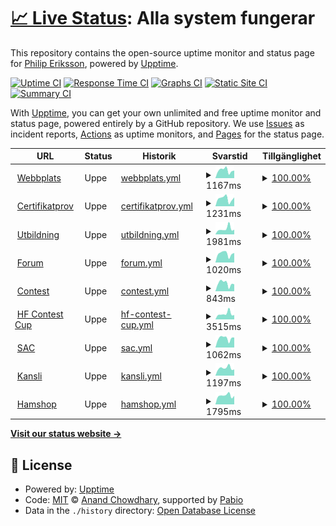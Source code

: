 # [📈 Live Status](https://phieri.github.io/upptime): <!--live status--> **Alla system fungerar**

This repository contains the open-source uptime monitor and status page for [Philip Eriksson](https://www.philiperiksson.se), powered by [Upptime](https://github.com/upptime/upptime).

[![Uptime CI](https://github.com/phieri/upptime/workflows/Uptime%20CI/badge.svg)](https://github.com/phieri/upptime/actions?query=workflow%3A%22Uptime+CI%22)
[![Response Time CI](https://github.com/phieri/upptime/workflows/Response%20Time%20CI/badge.svg)](https://github.com/phieri/upptime/actions?query=workflow%3A%22Response+Time+CI%22)
[![Graphs CI](https://github.com/phieri/upptime/workflows/Graphs%20CI/badge.svg)](https://github.com/phieri/upptime/actions?query=workflow%3A%22Graphs+CI%22)
[![Static Site CI](https://github.com/phieri/upptime/workflows/Static%20Site%20CI/badge.svg)](https://github.com/phieri/upptime/actions?query=workflow%3A%22Static+Site+CI%22)
[![Summary CI](https://github.com/phieri/upptime/workflows/Summary%20CI/badge.svg)](https://github.com/phieri/upptime/actions?query=workflow%3A%22Summary+CI%22)

With [Upptime](https://upptime.js.org), you can get your own unlimited and free uptime monitor and status page, powered entirely by a GitHub repository. We use [Issues](https://github.com/phieri/upptime/issues) as incident reports, [Actions](https://github.com/phieri/upptime/actions) as uptime monitors, and [Pages](https://phieri.github.io/upptime) for the status page.

<!--start: status pages-->
<!-- This summary is generated by Upptime (https://github.com/upptime/upptime) -->
<!-- Do not edit this manually, your changes will be overwritten -->
<!-- prettier-ignore -->
| URL | Status | Historik | Svarstid | Tillgänglighet |
| --- | ------ | ------- | ------------- | ------ |
| <img alt="" src="https://icons.duckduckgo.com/ip3/www.ssa.se.ico" height="13"> [Webbplats](https://www.ssa.se) | Uppe | [webbplats.yml](https://github.com/phieri/upptime/commits/HEAD/history/webbplats.yml) | <details><summary><img alt="Response time graph" src="./graphs/webbplats/response-time-week.png" height="20"> 1167ms</summary><br><a href="https://phieri.github.io/upptime/history/webbplats"><img alt="Svarstid 1140" src="https://img.shields.io/endpoint?url=https%3A%2F%2Fraw.githubusercontent.com%2Fphieri%2Fupptime%2FHEAD%2Fapi%2Fwebbplats%2Fresponse-time.json"></a><br><a href="https://phieri.github.io/upptime/history/webbplats"><img alt="24-hour response time 1374" src="https://img.shields.io/endpoint?url=https%3A%2F%2Fraw.githubusercontent.com%2Fphieri%2Fupptime%2FHEAD%2Fapi%2Fwebbplats%2Fresponse-time-day.json"></a><br><a href="https://phieri.github.io/upptime/history/webbplats"><img alt="7-day response time 1167" src="https://img.shields.io/endpoint?url=https%3A%2F%2Fraw.githubusercontent.com%2Fphieri%2Fupptime%2FHEAD%2Fapi%2Fwebbplats%2Fresponse-time-week.json"></a><br><a href="https://phieri.github.io/upptime/history/webbplats"><img alt="30-day response time 1148" src="https://img.shields.io/endpoint?url=https%3A%2F%2Fraw.githubusercontent.com%2Fphieri%2Fupptime%2FHEAD%2Fapi%2Fwebbplats%2Fresponse-time-month.json"></a><br><a href="https://phieri.github.io/upptime/history/webbplats"><img alt="1-year response time 1140" src="https://img.shields.io/endpoint?url=https%3A%2F%2Fraw.githubusercontent.com%2Fphieri%2Fupptime%2FHEAD%2Fapi%2Fwebbplats%2Fresponse-time-year.json"></a></details> | <details><summary><a href="https://phieri.github.io/upptime/history/webbplats">100.00%</a></summary><a href="https://phieri.github.io/upptime/history/webbplats"><img alt="Tillgänglighet 99.99%" src="https://img.shields.io/endpoint?url=https%3A%2F%2Fraw.githubusercontent.com%2Fphieri%2Fupptime%2FHEAD%2Fapi%2Fwebbplats%2Fuptime.json"></a><br><a href="https://phieri.github.io/upptime/history/webbplats"><img alt="24-hour uptime 100.00%" src="https://img.shields.io/endpoint?url=https%3A%2F%2Fraw.githubusercontent.com%2Fphieri%2Fupptime%2FHEAD%2Fapi%2Fwebbplats%2Fuptime-day.json"></a><br><a href="https://phieri.github.io/upptime/history/webbplats"><img alt="7-day uptime 100.00%" src="https://img.shields.io/endpoint?url=https%3A%2F%2Fraw.githubusercontent.com%2Fphieri%2Fupptime%2FHEAD%2Fapi%2Fwebbplats%2Fuptime-week.json"></a><br><a href="https://phieri.github.io/upptime/history/webbplats"><img alt="30-day uptime 99.96%" src="https://img.shields.io/endpoint?url=https%3A%2F%2Fraw.githubusercontent.com%2Fphieri%2Fupptime%2FHEAD%2Fapi%2Fwebbplats%2Fuptime-month.json"></a><br><a href="https://phieri.github.io/upptime/history/webbplats"><img alt="1-year uptime 99.99%" src="https://img.shields.io/endpoint?url=https%3A%2F%2Fraw.githubusercontent.com%2Fphieri%2Fupptime%2FHEAD%2Fapi%2Fwebbplats%2Fuptime-year.json"></a></details>
| <img alt="" src="https://icons.duckduckgo.com/ip3/examen.ssa.se.ico" height="13"> [Certifikatprov](https://examen.ssa.se) | Uppe | [certifikatprov.yml](https://github.com/phieri/upptime/commits/HEAD/history/certifikatprov.yml) | <details><summary><img alt="Response time graph" src="./graphs/certifikatprov/response-time-week.png" height="20"> 1231ms</summary><br><a href="https://phieri.github.io/upptime/history/certifikatprov"><img alt="Svarstid 1187" src="https://img.shields.io/endpoint?url=https%3A%2F%2Fraw.githubusercontent.com%2Fphieri%2Fupptime%2FHEAD%2Fapi%2Fcertifikatprov%2Fresponse-time.json"></a><br><a href="https://phieri.github.io/upptime/history/certifikatprov"><img alt="24-hour response time 1349" src="https://img.shields.io/endpoint?url=https%3A%2F%2Fraw.githubusercontent.com%2Fphieri%2Fupptime%2FHEAD%2Fapi%2Fcertifikatprov%2Fresponse-time-day.json"></a><br><a href="https://phieri.github.io/upptime/history/certifikatprov"><img alt="7-day response time 1231" src="https://img.shields.io/endpoint?url=https%3A%2F%2Fraw.githubusercontent.com%2Fphieri%2Fupptime%2FHEAD%2Fapi%2Fcertifikatprov%2Fresponse-time-week.json"></a><br><a href="https://phieri.github.io/upptime/history/certifikatprov"><img alt="30-day response time 1198" src="https://img.shields.io/endpoint?url=https%3A%2F%2Fraw.githubusercontent.com%2Fphieri%2Fupptime%2FHEAD%2Fapi%2Fcertifikatprov%2Fresponse-time-month.json"></a><br><a href="https://phieri.github.io/upptime/history/certifikatprov"><img alt="1-year response time 1187" src="https://img.shields.io/endpoint?url=https%3A%2F%2Fraw.githubusercontent.com%2Fphieri%2Fupptime%2FHEAD%2Fapi%2Fcertifikatprov%2Fresponse-time-year.json"></a></details> | <details><summary><a href="https://phieri.github.io/upptime/history/certifikatprov">100.00%</a></summary><a href="https://phieri.github.io/upptime/history/certifikatprov"><img alt="Tillgänglighet 100.00%" src="https://img.shields.io/endpoint?url=https%3A%2F%2Fraw.githubusercontent.com%2Fphieri%2Fupptime%2FHEAD%2Fapi%2Fcertifikatprov%2Fuptime.json"></a><br><a href="https://phieri.github.io/upptime/history/certifikatprov"><img alt="24-hour uptime 100.00%" src="https://img.shields.io/endpoint?url=https%3A%2F%2Fraw.githubusercontent.com%2Fphieri%2Fupptime%2FHEAD%2Fapi%2Fcertifikatprov%2Fuptime-day.json"></a><br><a href="https://phieri.github.io/upptime/history/certifikatprov"><img alt="7-day uptime 100.00%" src="https://img.shields.io/endpoint?url=https%3A%2F%2Fraw.githubusercontent.com%2Fphieri%2Fupptime%2FHEAD%2Fapi%2Fcertifikatprov%2Fuptime-week.json"></a><br><a href="https://phieri.github.io/upptime/history/certifikatprov"><img alt="30-day uptime 100.00%" src="https://img.shields.io/endpoint?url=https%3A%2F%2Fraw.githubusercontent.com%2Fphieri%2Fupptime%2FHEAD%2Fapi%2Fcertifikatprov%2Fuptime-month.json"></a><br><a href="https://phieri.github.io/upptime/history/certifikatprov"><img alt="1-year uptime 100.00%" src="https://img.shields.io/endpoint?url=https%3A%2F%2Fraw.githubusercontent.com%2Fphieri%2Fupptime%2FHEAD%2Fapi%2Fcertifikatprov%2Fuptime-year.json"></a></details>
| <img alt="" src="https://icons.duckduckgo.com/ip3/kurs.ssa.se.ico" height="13"> [Utbildning](https://kurs.ssa.se) | Uppe | [utbildning.yml](https://github.com/phieri/upptime/commits/HEAD/history/utbildning.yml) | <details><summary><img alt="Response time graph" src="./graphs/utbildning/response-time-week.png" height="20"> 1981ms</summary><br><a href="https://phieri.github.io/upptime/history/utbildning"><img alt="Svarstid 1169" src="https://img.shields.io/endpoint?url=https%3A%2F%2Fraw.githubusercontent.com%2Fphieri%2Fupptime%2FHEAD%2Fapi%2Futbildning%2Fresponse-time.json"></a><br><a href="https://phieri.github.io/upptime/history/utbildning"><img alt="24-hour response time 1747" src="https://img.shields.io/endpoint?url=https%3A%2F%2Fraw.githubusercontent.com%2Fphieri%2Fupptime%2FHEAD%2Fapi%2Futbildning%2Fresponse-time-day.json"></a><br><a href="https://phieri.github.io/upptime/history/utbildning"><img alt="7-day response time 1981" src="https://img.shields.io/endpoint?url=https%3A%2F%2Fraw.githubusercontent.com%2Fphieri%2Fupptime%2FHEAD%2Fapi%2Futbildning%2Fresponse-time-week.json"></a><br><a href="https://phieri.github.io/upptime/history/utbildning"><img alt="30-day response time 1438" src="https://img.shields.io/endpoint?url=https%3A%2F%2Fraw.githubusercontent.com%2Fphieri%2Fupptime%2FHEAD%2Fapi%2Futbildning%2Fresponse-time-month.json"></a><br><a href="https://phieri.github.io/upptime/history/utbildning"><img alt="1-year response time 1169" src="https://img.shields.io/endpoint?url=https%3A%2F%2Fraw.githubusercontent.com%2Fphieri%2Fupptime%2FHEAD%2Fapi%2Futbildning%2Fresponse-time-year.json"></a></details> | <details><summary><a href="https://phieri.github.io/upptime/history/utbildning">100.00%</a></summary><a href="https://phieri.github.io/upptime/history/utbildning"><img alt="Tillgänglighet 100.00%" src="https://img.shields.io/endpoint?url=https%3A%2F%2Fraw.githubusercontent.com%2Fphieri%2Fupptime%2FHEAD%2Fapi%2Futbildning%2Fuptime.json"></a><br><a href="https://phieri.github.io/upptime/history/utbildning"><img alt="24-hour uptime 100.00%" src="https://img.shields.io/endpoint?url=https%3A%2F%2Fraw.githubusercontent.com%2Fphieri%2Fupptime%2FHEAD%2Fapi%2Futbildning%2Fuptime-day.json"></a><br><a href="https://phieri.github.io/upptime/history/utbildning"><img alt="7-day uptime 100.00%" src="https://img.shields.io/endpoint?url=https%3A%2F%2Fraw.githubusercontent.com%2Fphieri%2Fupptime%2FHEAD%2Fapi%2Futbildning%2Fuptime-week.json"></a><br><a href="https://phieri.github.io/upptime/history/utbildning"><img alt="30-day uptime 100.00%" src="https://img.shields.io/endpoint?url=https%3A%2F%2Fraw.githubusercontent.com%2Fphieri%2Fupptime%2FHEAD%2Fapi%2Futbildning%2Fuptime-month.json"></a><br><a href="https://phieri.github.io/upptime/history/utbildning"><img alt="1-year uptime 100.00%" src="https://img.shields.io/endpoint?url=https%3A%2F%2Fraw.githubusercontent.com%2Fphieri%2Fupptime%2FHEAD%2Fapi%2Futbildning%2Fuptime-year.json"></a></details>
| <img alt="" src="https://icons.duckduckgo.com/ip3/forum.ssa.se.ico" height="13"> [Forum](https://forum.ssa.se) | Uppe | [forum.yml](https://github.com/phieri/upptime/commits/HEAD/history/forum.yml) | <details><summary><img alt="Response time graph" src="./graphs/forum/response-time-week.png" height="20"> 1020ms</summary><br><a href="https://phieri.github.io/upptime/history/forum"><img alt="Svarstid 1058" src="https://img.shields.io/endpoint?url=https%3A%2F%2Fraw.githubusercontent.com%2Fphieri%2Fupptime%2FHEAD%2Fapi%2Fforum%2Fresponse-time.json"></a><br><a href="https://phieri.github.io/upptime/history/forum"><img alt="24-hour response time 1203" src="https://img.shields.io/endpoint?url=https%3A%2F%2Fraw.githubusercontent.com%2Fphieri%2Fupptime%2FHEAD%2Fapi%2Fforum%2Fresponse-time-day.json"></a><br><a href="https://phieri.github.io/upptime/history/forum"><img alt="7-day response time 1020" src="https://img.shields.io/endpoint?url=https%3A%2F%2Fraw.githubusercontent.com%2Fphieri%2Fupptime%2FHEAD%2Fapi%2Fforum%2Fresponse-time-week.json"></a><br><a href="https://phieri.github.io/upptime/history/forum"><img alt="30-day response time 1059" src="https://img.shields.io/endpoint?url=https%3A%2F%2Fraw.githubusercontent.com%2Fphieri%2Fupptime%2FHEAD%2Fapi%2Fforum%2Fresponse-time-month.json"></a><br><a href="https://phieri.github.io/upptime/history/forum"><img alt="1-year response time 1058" src="https://img.shields.io/endpoint?url=https%3A%2F%2Fraw.githubusercontent.com%2Fphieri%2Fupptime%2FHEAD%2Fapi%2Fforum%2Fresponse-time-year.json"></a></details> | <details><summary><a href="https://phieri.github.io/upptime/history/forum">100.00%</a></summary><a href="https://phieri.github.io/upptime/history/forum"><img alt="Tillgänglighet 100.00%" src="https://img.shields.io/endpoint?url=https%3A%2F%2Fraw.githubusercontent.com%2Fphieri%2Fupptime%2FHEAD%2Fapi%2Fforum%2Fuptime.json"></a><br><a href="https://phieri.github.io/upptime/history/forum"><img alt="24-hour uptime 100.00%" src="https://img.shields.io/endpoint?url=https%3A%2F%2Fraw.githubusercontent.com%2Fphieri%2Fupptime%2FHEAD%2Fapi%2Fforum%2Fuptime-day.json"></a><br><a href="https://phieri.github.io/upptime/history/forum"><img alt="7-day uptime 100.00%" src="https://img.shields.io/endpoint?url=https%3A%2F%2Fraw.githubusercontent.com%2Fphieri%2Fupptime%2FHEAD%2Fapi%2Fforum%2Fuptime-week.json"></a><br><a href="https://phieri.github.io/upptime/history/forum"><img alt="30-day uptime 100.00%" src="https://img.shields.io/endpoint?url=https%3A%2F%2Fraw.githubusercontent.com%2Fphieri%2Fupptime%2FHEAD%2Fapi%2Fforum%2Fuptime-month.json"></a><br><a href="https://phieri.github.io/upptime/history/forum"><img alt="1-year uptime 100.00%" src="https://img.shields.io/endpoint?url=https%3A%2F%2Fraw.githubusercontent.com%2Fphieri%2Fupptime%2FHEAD%2Fapi%2Fforum%2Fuptime-year.json"></a></details>
| <img alt="" src="https://icons.duckduckgo.com/ip3/contest.ssa.se.ico" height="13"> [Contest](https://contest.ssa.se) | Uppe | [contest.yml](https://github.com/phieri/upptime/commits/HEAD/history/contest.yml) | <details><summary><img alt="Response time graph" src="./graphs/contest/response-time-week.png" height="20"> 843ms</summary><br><a href="https://phieri.github.io/upptime/history/contest"><img alt="Svarstid 830" src="https://img.shields.io/endpoint?url=https%3A%2F%2Fraw.githubusercontent.com%2Fphieri%2Fupptime%2FHEAD%2Fapi%2Fcontest%2Fresponse-time.json"></a><br><a href="https://phieri.github.io/upptime/history/contest"><img alt="24-hour response time 1406" src="https://img.shields.io/endpoint?url=https%3A%2F%2Fraw.githubusercontent.com%2Fphieri%2Fupptime%2FHEAD%2Fapi%2Fcontest%2Fresponse-time-day.json"></a><br><a href="https://phieri.github.io/upptime/history/contest"><img alt="7-day response time 843" src="https://img.shields.io/endpoint?url=https%3A%2F%2Fraw.githubusercontent.com%2Fphieri%2Fupptime%2FHEAD%2Fapi%2Fcontest%2Fresponse-time-week.json"></a><br><a href="https://phieri.github.io/upptime/history/contest"><img alt="30-day response time 827" src="https://img.shields.io/endpoint?url=https%3A%2F%2Fraw.githubusercontent.com%2Fphieri%2Fupptime%2FHEAD%2Fapi%2Fcontest%2Fresponse-time-month.json"></a><br><a href="https://phieri.github.io/upptime/history/contest"><img alt="1-year response time 830" src="https://img.shields.io/endpoint?url=https%3A%2F%2Fraw.githubusercontent.com%2Fphieri%2Fupptime%2FHEAD%2Fapi%2Fcontest%2Fresponse-time-year.json"></a></details> | <details><summary><a href="https://phieri.github.io/upptime/history/contest">100.00%</a></summary><a href="https://phieri.github.io/upptime/history/contest"><img alt="Tillgänglighet 100.00%" src="https://img.shields.io/endpoint?url=https%3A%2F%2Fraw.githubusercontent.com%2Fphieri%2Fupptime%2FHEAD%2Fapi%2Fcontest%2Fuptime.json"></a><br><a href="https://phieri.github.io/upptime/history/contest"><img alt="24-hour uptime 100.00%" src="https://img.shields.io/endpoint?url=https%3A%2F%2Fraw.githubusercontent.com%2Fphieri%2Fupptime%2FHEAD%2Fapi%2Fcontest%2Fuptime-day.json"></a><br><a href="https://phieri.github.io/upptime/history/contest"><img alt="7-day uptime 100.00%" src="https://img.shields.io/endpoint?url=https%3A%2F%2Fraw.githubusercontent.com%2Fphieri%2Fupptime%2FHEAD%2Fapi%2Fcontest%2Fuptime-week.json"></a><br><a href="https://phieri.github.io/upptime/history/contest"><img alt="30-day uptime 99.96%" src="https://img.shields.io/endpoint?url=https%3A%2F%2Fraw.githubusercontent.com%2Fphieri%2Fupptime%2FHEAD%2Fapi%2Fcontest%2Fuptime-month.json"></a><br><a href="https://phieri.github.io/upptime/history/contest"><img alt="1-year uptime 100.00%" src="https://img.shields.io/endpoint?url=https%3A%2F%2Fraw.githubusercontent.com%2Fphieri%2Fupptime%2FHEAD%2Fapi%2Fcontest%2Fuptime-year.json"></a></details>
| <img alt="" src="https://icons.duckduckgo.com/ip3/hfcup.ssa.se.ico" height="13"> [HF Contest Cup](https://hfcup.ssa.se) | Uppe | [hf-contest-cup.yml](https://github.com/phieri/upptime/commits/HEAD/history/hf-contest-cup.yml) | <details><summary><img alt="Response time graph" src="./graphs/hf-contest-cup/response-time-week.png" height="20"> 3515ms</summary><br><a href="https://phieri.github.io/upptime/history/hf-contest-cup"><img alt="Svarstid 2995" src="https://img.shields.io/endpoint?url=https%3A%2F%2Fraw.githubusercontent.com%2Fphieri%2Fupptime%2FHEAD%2Fapi%2Fhf-contest-cup%2Fresponse-time.json"></a><br><a href="https://phieri.github.io/upptime/history/hf-contest-cup"><img alt="24-hour response time 3010" src="https://img.shields.io/endpoint?url=https%3A%2F%2Fraw.githubusercontent.com%2Fphieri%2Fupptime%2FHEAD%2Fapi%2Fhf-contest-cup%2Fresponse-time-day.json"></a><br><a href="https://phieri.github.io/upptime/history/hf-contest-cup"><img alt="7-day response time 3515" src="https://img.shields.io/endpoint?url=https%3A%2F%2Fraw.githubusercontent.com%2Fphieri%2Fupptime%2FHEAD%2Fapi%2Fhf-contest-cup%2Fresponse-time-week.json"></a><br><a href="https://phieri.github.io/upptime/history/hf-contest-cup"><img alt="30-day response time 3012" src="https://img.shields.io/endpoint?url=https%3A%2F%2Fraw.githubusercontent.com%2Fphieri%2Fupptime%2FHEAD%2Fapi%2Fhf-contest-cup%2Fresponse-time-month.json"></a><br><a href="https://phieri.github.io/upptime/history/hf-contest-cup"><img alt="1-year response time 2995" src="https://img.shields.io/endpoint?url=https%3A%2F%2Fraw.githubusercontent.com%2Fphieri%2Fupptime%2FHEAD%2Fapi%2Fhf-contest-cup%2Fresponse-time-year.json"></a></details> | <details><summary><a href="https://phieri.github.io/upptime/history/hf-contest-cup">100.00%</a></summary><a href="https://phieri.github.io/upptime/history/hf-contest-cup"><img alt="Tillgänglighet 99.61%" src="https://img.shields.io/endpoint?url=https%3A%2F%2Fraw.githubusercontent.com%2Fphieri%2Fupptime%2FHEAD%2Fapi%2Fhf-contest-cup%2Fuptime.json"></a><br><a href="https://phieri.github.io/upptime/history/hf-contest-cup"><img alt="24-hour uptime 100.00%" src="https://img.shields.io/endpoint?url=https%3A%2F%2Fraw.githubusercontent.com%2Fphieri%2Fupptime%2FHEAD%2Fapi%2Fhf-contest-cup%2Fuptime-day.json"></a><br><a href="https://phieri.github.io/upptime/history/hf-contest-cup"><img alt="7-day uptime 100.00%" src="https://img.shields.io/endpoint?url=https%3A%2F%2Fraw.githubusercontent.com%2Fphieri%2Fupptime%2FHEAD%2Fapi%2Fhf-contest-cup%2Fuptime-week.json"></a><br><a href="https://phieri.github.io/upptime/history/hf-contest-cup"><img alt="30-day uptime 97.33%" src="https://img.shields.io/endpoint?url=https%3A%2F%2Fraw.githubusercontent.com%2Fphieri%2Fupptime%2FHEAD%2Fapi%2Fhf-contest-cup%2Fuptime-month.json"></a><br><a href="https://phieri.github.io/upptime/history/hf-contest-cup"><img alt="1-year uptime 99.61%" src="https://img.shields.io/endpoint?url=https%3A%2F%2Fraw.githubusercontent.com%2Fphieri%2Fupptime%2FHEAD%2Fapi%2Fhf-contest-cup%2Fuptime-year.json"></a></details>
| <img alt="" src="https://icons.duckduckgo.com/ip3/www.sactest.net.ico" height="13"> [SAC](https://www.sactest.net) | Uppe | [sac.yml](https://github.com/phieri/upptime/commits/HEAD/history/sac.yml) | <details><summary><img alt="Response time graph" src="./graphs/sac/response-time-week.png" height="20"> 1062ms</summary><br><a href="https://phieri.github.io/upptime/history/sac"><img alt="Svarstid 1569" src="https://img.shields.io/endpoint?url=https%3A%2F%2Fraw.githubusercontent.com%2Fphieri%2Fupptime%2FHEAD%2Fapi%2Fsac%2Fresponse-time.json"></a><br><a href="https://phieri.github.io/upptime/history/sac"><img alt="24-hour response time 1197" src="https://img.shields.io/endpoint?url=https%3A%2F%2Fraw.githubusercontent.com%2Fphieri%2Fupptime%2FHEAD%2Fapi%2Fsac%2Fresponse-time-day.json"></a><br><a href="https://phieri.github.io/upptime/history/sac"><img alt="7-day response time 1062" src="https://img.shields.io/endpoint?url=https%3A%2F%2Fraw.githubusercontent.com%2Fphieri%2Fupptime%2FHEAD%2Fapi%2Fsac%2Fresponse-time-week.json"></a><br><a href="https://phieri.github.io/upptime/history/sac"><img alt="30-day response time 1541" src="https://img.shields.io/endpoint?url=https%3A%2F%2Fraw.githubusercontent.com%2Fphieri%2Fupptime%2FHEAD%2Fapi%2Fsac%2Fresponse-time-month.json"></a><br><a href="https://phieri.github.io/upptime/history/sac"><img alt="1-year response time 1569" src="https://img.shields.io/endpoint?url=https%3A%2F%2Fraw.githubusercontent.com%2Fphieri%2Fupptime%2FHEAD%2Fapi%2Fsac%2Fresponse-time-year.json"></a></details> | <details><summary><a href="https://phieri.github.io/upptime/history/sac">100.00%</a></summary><a href="https://phieri.github.io/upptime/history/sac"><img alt="Tillgänglighet 99.98%" src="https://img.shields.io/endpoint?url=https%3A%2F%2Fraw.githubusercontent.com%2Fphieri%2Fupptime%2FHEAD%2Fapi%2Fsac%2Fuptime.json"></a><br><a href="https://phieri.github.io/upptime/history/sac"><img alt="24-hour uptime 100.00%" src="https://img.shields.io/endpoint?url=https%3A%2F%2Fraw.githubusercontent.com%2Fphieri%2Fupptime%2FHEAD%2Fapi%2Fsac%2Fuptime-day.json"></a><br><a href="https://phieri.github.io/upptime/history/sac"><img alt="7-day uptime 100.00%" src="https://img.shields.io/endpoint?url=https%3A%2F%2Fraw.githubusercontent.com%2Fphieri%2Fupptime%2FHEAD%2Fapi%2Fsac%2Fuptime-week.json"></a><br><a href="https://phieri.github.io/upptime/history/sac"><img alt="30-day uptime 99.88%" src="https://img.shields.io/endpoint?url=https%3A%2F%2Fraw.githubusercontent.com%2Fphieri%2Fupptime%2FHEAD%2Fapi%2Fsac%2Fuptime-month.json"></a><br><a href="https://phieri.github.io/upptime/history/sac"><img alt="1-year uptime 99.98%" src="https://img.shields.io/endpoint?url=https%3A%2F%2Fraw.githubusercontent.com%2Fphieri%2Fupptime%2FHEAD%2Fapi%2Fsac%2Fuptime-year.json"></a></details>
| <img alt="" src="https://icons.duckduckgo.com/ip3/kansli.ssa.se.ico" height="13"> [Kansli](https://kansli.ssa.se) | Uppe | [kansli.yml](https://github.com/phieri/upptime/commits/HEAD/history/kansli.yml) | <details><summary><img alt="Response time graph" src="./graphs/kansli/response-time-week.png" height="20"> 1197ms</summary><br><a href="https://phieri.github.io/upptime/history/kansli"><img alt="Svarstid 1051" src="https://img.shields.io/endpoint?url=https%3A%2F%2Fraw.githubusercontent.com%2Fphieri%2Fupptime%2FHEAD%2Fapi%2Fkansli%2Fresponse-time.json"></a><br><a href="https://phieri.github.io/upptime/history/kansli"><img alt="24-hour response time 1041" src="https://img.shields.io/endpoint?url=https%3A%2F%2Fraw.githubusercontent.com%2Fphieri%2Fupptime%2FHEAD%2Fapi%2Fkansli%2Fresponse-time-day.json"></a><br><a href="https://phieri.github.io/upptime/history/kansli"><img alt="7-day response time 1197" src="https://img.shields.io/endpoint?url=https%3A%2F%2Fraw.githubusercontent.com%2Fphieri%2Fupptime%2FHEAD%2Fapi%2Fkansli%2Fresponse-time-week.json"></a><br><a href="https://phieri.github.io/upptime/history/kansli"><img alt="30-day response time 1102" src="https://img.shields.io/endpoint?url=https%3A%2F%2Fraw.githubusercontent.com%2Fphieri%2Fupptime%2FHEAD%2Fapi%2Fkansli%2Fresponse-time-month.json"></a><br><a href="https://phieri.github.io/upptime/history/kansli"><img alt="1-year response time 1051" src="https://img.shields.io/endpoint?url=https%3A%2F%2Fraw.githubusercontent.com%2Fphieri%2Fupptime%2FHEAD%2Fapi%2Fkansli%2Fresponse-time-year.json"></a></details> | <details><summary><a href="https://phieri.github.io/upptime/history/kansli">100.00%</a></summary><a href="https://phieri.github.io/upptime/history/kansli"><img alt="Tillgänglighet 100.00%" src="https://img.shields.io/endpoint?url=https%3A%2F%2Fraw.githubusercontent.com%2Fphieri%2Fupptime%2FHEAD%2Fapi%2Fkansli%2Fuptime.json"></a><br><a href="https://phieri.github.io/upptime/history/kansli"><img alt="24-hour uptime 100.00%" src="https://img.shields.io/endpoint?url=https%3A%2F%2Fraw.githubusercontent.com%2Fphieri%2Fupptime%2FHEAD%2Fapi%2Fkansli%2Fuptime-day.json"></a><br><a href="https://phieri.github.io/upptime/history/kansli"><img alt="7-day uptime 100.00%" src="https://img.shields.io/endpoint?url=https%3A%2F%2Fraw.githubusercontent.com%2Fphieri%2Fupptime%2FHEAD%2Fapi%2Fkansli%2Fuptime-week.json"></a><br><a href="https://phieri.github.io/upptime/history/kansli"><img alt="30-day uptime 100.00%" src="https://img.shields.io/endpoint?url=https%3A%2F%2Fraw.githubusercontent.com%2Fphieri%2Fupptime%2FHEAD%2Fapi%2Fkansli%2Fuptime-month.json"></a><br><a href="https://phieri.github.io/upptime/history/kansli"><img alt="1-year uptime 100.00%" src="https://img.shields.io/endpoint?url=https%3A%2F%2Fraw.githubusercontent.com%2Fphieri%2Fupptime%2FHEAD%2Fapi%2Fkansli%2Fuptime-year.json"></a></details>
| <img alt="" src="https://icons.duckduckgo.com/ip3/hamshop.ssa.se.ico" height="13"> [Hamshop](https://hamshop.ssa.se) | Uppe | [hamshop.yml](https://github.com/phieri/upptime/commits/HEAD/history/hamshop.yml) | <details><summary><img alt="Response time graph" src="./graphs/hamshop/response-time-week.png" height="20"> 1795ms</summary><br><a href="https://phieri.github.io/upptime/history/hamshop"><img alt="Svarstid 1617" src="https://img.shields.io/endpoint?url=https%3A%2F%2Fraw.githubusercontent.com%2Fphieri%2Fupptime%2FHEAD%2Fapi%2Fhamshop%2Fresponse-time.json"></a><br><a href="https://phieri.github.io/upptime/history/hamshop"><img alt="24-hour response time 1920" src="https://img.shields.io/endpoint?url=https%3A%2F%2Fraw.githubusercontent.com%2Fphieri%2Fupptime%2FHEAD%2Fapi%2Fhamshop%2Fresponse-time-day.json"></a><br><a href="https://phieri.github.io/upptime/history/hamshop"><img alt="7-day response time 1795" src="https://img.shields.io/endpoint?url=https%3A%2F%2Fraw.githubusercontent.com%2Fphieri%2Fupptime%2FHEAD%2Fapi%2Fhamshop%2Fresponse-time-week.json"></a><br><a href="https://phieri.github.io/upptime/history/hamshop"><img alt="30-day response time 1652" src="https://img.shields.io/endpoint?url=https%3A%2F%2Fraw.githubusercontent.com%2Fphieri%2Fupptime%2FHEAD%2Fapi%2Fhamshop%2Fresponse-time-month.json"></a><br><a href="https://phieri.github.io/upptime/history/hamshop"><img alt="1-year response time 1617" src="https://img.shields.io/endpoint?url=https%3A%2F%2Fraw.githubusercontent.com%2Fphieri%2Fupptime%2FHEAD%2Fapi%2Fhamshop%2Fresponse-time-year.json"></a></details> | <details><summary><a href="https://phieri.github.io/upptime/history/hamshop">100.00%</a></summary><a href="https://phieri.github.io/upptime/history/hamshop"><img alt="Tillgänglighet 100.00%" src="https://img.shields.io/endpoint?url=https%3A%2F%2Fraw.githubusercontent.com%2Fphieri%2Fupptime%2FHEAD%2Fapi%2Fhamshop%2Fuptime.json"></a><br><a href="https://phieri.github.io/upptime/history/hamshop"><img alt="24-hour uptime 100.00%" src="https://img.shields.io/endpoint?url=https%3A%2F%2Fraw.githubusercontent.com%2Fphieri%2Fupptime%2FHEAD%2Fapi%2Fhamshop%2Fuptime-day.json"></a><br><a href="https://phieri.github.io/upptime/history/hamshop"><img alt="7-day uptime 100.00%" src="https://img.shields.io/endpoint?url=https%3A%2F%2Fraw.githubusercontent.com%2Fphieri%2Fupptime%2FHEAD%2Fapi%2Fhamshop%2Fuptime-week.json"></a><br><a href="https://phieri.github.io/upptime/history/hamshop"><img alt="30-day uptime 100.00%" src="https://img.shields.io/endpoint?url=https%3A%2F%2Fraw.githubusercontent.com%2Fphieri%2Fupptime%2FHEAD%2Fapi%2Fhamshop%2Fuptime-month.json"></a><br><a href="https://phieri.github.io/upptime/history/hamshop"><img alt="1-year uptime 100.00%" src="https://img.shields.io/endpoint?url=https%3A%2F%2Fraw.githubusercontent.com%2Fphieri%2Fupptime%2FHEAD%2Fapi%2Fhamshop%2Fuptime-year.json"></a></details>

<!--end: status pages-->

[**Visit our status website →**](https://phieri.github.io/upptime)

## 📄 License

- Powered by: [Upptime](https://github.com/upptime/upptime)
- Code: [MIT](./LICENSE) © [Anand Chowdhary](https://anandchowdhary.com), supported by [Pabio](https://pabio.com)
- Data in the `./history` directory: [Open Database License](https://opendatacommons.org/licenses/odbl/1-0/)
